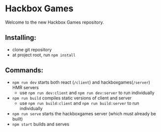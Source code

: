 # Hackbox Games

Welcome to the new Hackbox Games repository.

Installing:
-----------
- clone git repository
- at project root, run `npm install`


Commands:
---------
- `npm run dev` starts both react (`/client`) and hackboxgames(`/server`) HMR servers
  - use `npm run dev:client` and `npm run dev:server` to run individually
- `npm run build` compiles static versions of client and server
  - use `npm run build:client` and `npm run build:server` to run individually
- `npm run serve` starts the hackboxgames server (which must already be built)
- `npm start` builds and serves

